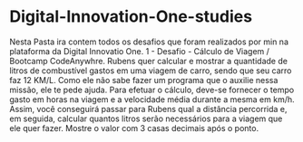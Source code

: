 # Digital-Innovation-One-studies
Nesta Pasta ira contem todos os desafios que foram realizados por min na plataforma da Digital Innovatio One.
1 - Desafio -  Cálculo de Viagem / Bootcamp CodeAnywhre.
Rubens quer calcular e mostrar a quantidade de litros de combustível gastos em uma viagem de carro, sendo que seu carro faz 12 KM/L. 
Como ele não sabe fazer um programa que o auxilie nessa missão, ele te pede ajuda. Para efetuar o cálculo, deve-se fornecer o tempo gasto em horas na viagem e a 
velocidade média durante a mesma em km/h. Assim, você conseguirá passar para Rubens qual a distância percorrida e, em seguida, calcular quantos litros serão necessários 
para a viagem que ele quer fazer. Mostre o valor com 3 casas decimais após o ponto.
